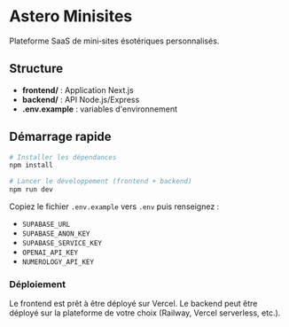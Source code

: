 # Astero Minisites

Plateforme SaaS de mini‑sites ésotériques personnalisés.

## Structure
- **frontend/** : Application Next.js
- **backend/** : API Node.js/Express
- **.env.example** : variables d'environnement

## Démarrage rapide
```bash
# Installer les dépendances
npm install

# Lancer le développement (frontend + backend)
npm run dev
```

Copiez le fichier `.env.example` vers `.env` puis renseignez :
- `SUPABASE_URL`
- `SUPABASE_ANON_KEY`
- `SUPABASE_SERVICE_KEY`
- `OPENAI_API_KEY`
- `NUMEROLOGY_API_KEY`

### Déploiement
Le frontend est prêt à être déployé sur Vercel. Le backend peut être déployé sur la plateforme de votre choix (Railway, Vercel serverless, etc.).

